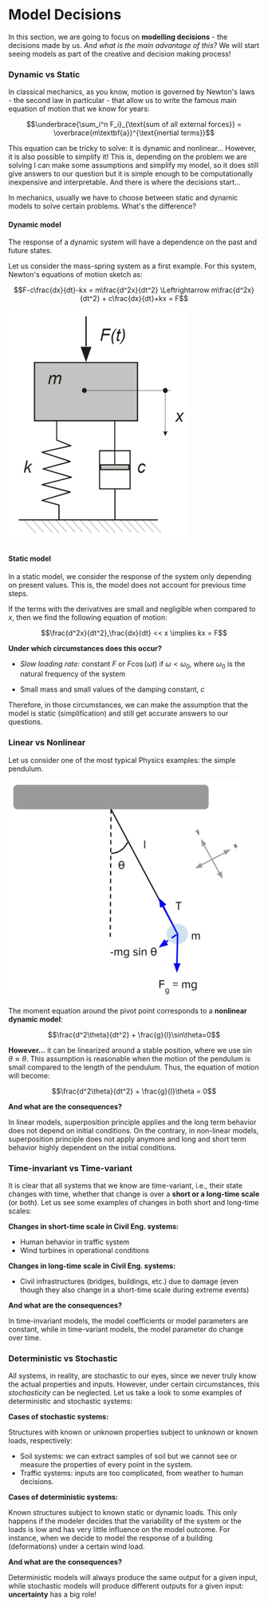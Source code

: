 # Model Decisions

In this section, we are going to focus on **modelling decisions** - the decisions made by us. *And what is the main advantage of this?*  We will start seeing models as part of the creative and decision making process!

### Dynamic vs Static

 In classical mechanics, as you know, motion is governed by Newton's laws - the second law in particular - that allow us to write the famous main equation of motion that we know for years:

$$\underbrace{\sum_i^n F_i}_{\text{sum of all external forces}} = \overbrace{m\textbf{a}}^{\text{inertial terms}}$$

This equation can be tricky to solve: it is dynamic and nonlinear... However, it is also possible to simplify it! This is, depending on the problem we are solving I can make some assumptions and simplify my model, so it does still give answers to our question but it is simple enough to be computationally inexpensive and interpretable. And there is where the decisions start...
 
 In mechanics, usually we have to choose between static and dynamic models to solve certain problems. What's the difference?

#### Dynamic model

The response of a dynamic system will have a dependence on the past and future states.

Let us consider the mass-spring system as a first example. For this system, Newton's equations of motion sketch as:

$$F-c\frac{dx}{dt}-kx = m\frac{d^2x}{dt^2} \Leftrightarrow m\frac{d^2x}{dt^2} + c\frac{dx}{dt}+kx = F$$ 

![mass-spring](figs/modelling/mass-spring-system.png "mass-spring")

#### Static model

In a static model, we consider the response of the system only depending on present values. This is, the model does not account for previous time steps.

If the terms with the derivatives are small and negligible when compared to $x$, then we find the following equation of motion:

$$\frac{d^2x}{dt^2},\frac{dx}{dt} << x \implies kx = F$$

**Under which circumstances does this occur?**

* *Slow loading rate:* constant $F$ or $F\cos(\omega t)$ if $\omega<\omega_0$, where $\omega_0$ is the natural frequency of the system

* Small mass and small values of the damping constant, $c$

Therefore, in those circumstances, we can make the assumption that the model is static (simplification) and still get accurate answers to our questions.

### Linear vs Nonlinear

Let us consider one of the most typical Physics examples: the simple pendulum. 

![pendulum](figs/modelling/pendulum.png "pendulum")

The moment equation around the pivot point corresponds to a **nonlinear dynamic model**:

$$\frac{d^2\theta}{dt^2} + \frac{g}{l}\sin\theta=0$$

**However...** it can be linearized around a stable position, where we use $\sin\theta \approx \theta$. This assumption is reasonable when the motion of the pendulum is small compared to the length of the pendulum. Thus, the equation of motion will become:

$$\frac{d^2\theta}{dt^2} + \frac{g}{l}\theta = 0$$

**And what are the consequences?**

In linear models, superposition principle applies and the long term behavior does not depend on initial conditions. On the contrary, in non-linear models, superposition principle does not apply anymore and long and short term behavior highly dependent on the initial conditions.

### Time-invariant vs Time-variant

It is clear that all systems that we know are time-variant, i.e., their state changes with time, whether that change is over a **short or a long-time scale** (or both). Let us see some examples of changes in both short and long-time scales:

**Changes in short-time scale in Civil Eng. systems:**

* Human behavior in traffic system
* Wind turbines in operational conditions

**Changes in long-time scale in Civil Eng. systems:**

* Civil infrastructures (bridges, buildings, etc.) due to damage (even though they also change in a short-time scale during extreme events)

**And what are the consequences?**

In time-invariant models, the model coefficients or model parameters are constant, while in time-variant models, the model parameter do change over time.

### Deterministic vs Stochastic

All systems, in reality, are stochastic to our eyes, since we never truly know the actual properties and inputs. However, under certain circumstances, this *stochasticity* can be neglected. Let us take a look to some examples of deterministic and stochastic systems:

**Cases of stochastic systems:**

Structures with known or unknown properties subject to unknown or known loads, respectively:

* Soil systems: we can extract samples of soil but we cannot see or measure the properties of every point in the system.
* Traffic systems: inputs are too complicated, from weather to human decisions.

**Cases of deterministic systems:**

Known structures subject to known static or dynamic loads. This only happens if the modeler decides that the variability of the system or the loads is low and has very little influence on the model outcome. For instance, when we decide to model the response of a building (deformations) under a certain wind load.

**And what are the consequences?**

Deterministic models will always produce the same output for a given input, while stochastic models will produce different outputs for a given input: **uncertainty** has a big role! 
